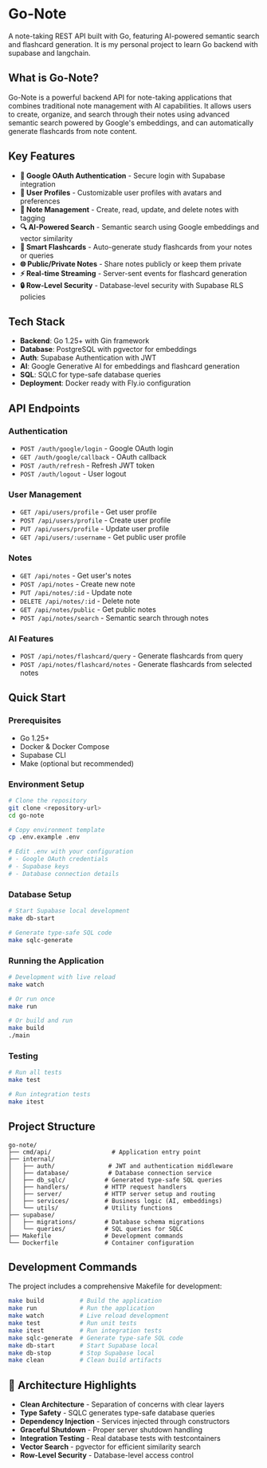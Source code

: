 # Go-Note

A note-taking REST API built with Go, featuring AI-powered semantic search and flashcard generation. It is my personal project to learn Go backend with supabase and langchain.

## What is Go-Note?

Go-Note is a powerful backend API for note-taking applications that combines traditional note management with AI capabilities. It allows users to create, organize, and search through their notes using advanced semantic search powered by Google's embeddings, and can automatically generate flashcards from note content.

## Key Features

- **🔐 Google OAuth Authentication** - Secure login with Supabase integration
- **📱 User Profiles** - Customizable user profiles with avatars and preferences
- **📝 Note Management** - Create, read, update, and delete notes with tagging
- **🔍 AI-Powered Search** - Semantic search using Google embeddings and vector similarity
- **🎯 Smart Flashcards** - Auto-generate study flashcards from your notes or queries
- **🌐 Public/Private Notes** - Share notes publicly or keep them private
- **⚡ Real-time Streaming** - Server-sent events for flashcard generation
- **🔒 Row-Level Security** - Database-level security with Supabase RLS policies

## Tech Stack

- **Backend**: Go 1.25+ with Gin framework
- **Database**: PostgreSQL with pgvector for embeddings
- **Auth**: Supabase Authentication with JWT
- **AI**: Google Generative AI for embeddings and flashcard generation
- **SQL**: SQLC for type-safe database queries
- **Deployment**: Docker ready with Fly.io configuration

## API Endpoints

### Authentication
- `POST /auth/google/login` - Google OAuth login
- `GET /auth/google/callback` - OAuth callback
- `POST /auth/refresh` - Refresh JWT token
- `POST /auth/logout` - User logout

### User Management
- `GET /api/users/profile` - Get user profile
- `POST /api/users/profile` - Create user profile
- `PUT /api/users/profile` - Update user profile
- `GET /api/users/:username` - Get public user profile

### Notes
- `GET /api/notes` - Get user's notes
- `POST /api/notes` - Create new note
- `PUT /api/notes/:id` - Update note
- `DELETE /api/notes/:id` - Delete note
- `GET /api/notes/public` - Get public notes
- `POST /api/notes/search` - Semantic search through notes

### AI Features
- `POST /api/notes/flashcard/query` - Generate flashcards from query
- `POST /api/notes/flashcard/notes` - Generate flashcards from selected notes

## Quick Start

### Prerequisites
- Go 1.25+
- Docker & Docker Compose
- Supabase CLI
- Make (optional but recommended)

### Environment Setup
```bash
# Clone the repository
git clone <repository-url>
cd go-note

# Copy environment template
cp .env.example .env

# Edit .env with your configuration
# - Google OAuth credentials
# - Supabase keys
# - Database connection details
```

### Database Setup
```bash
# Start Supabase local development
make db-start

# Generate type-safe SQL code
make sqlc-generate
```

### Running the Application
```bash
# Development with live reload
make watch

# Or run once
make run

# Or build and run
make build
./main
```

### Testing
```bash
# Run all tests
make test

# Run integration tests
make itest
```

## Project Structure

```
go-note/
├── cmd/api/                 # Application entry point
├── internal/
│   ├── auth/               # JWT and authentication middleware
│   ├── database/           # Database connection service
│   ├── db_sqlc/           # Generated type-safe SQL queries
│   ├── handlers/          # HTTP request handlers
│   ├── server/            # HTTP server setup and routing
│   ├── services/          # Business logic (AI, embeddings)
│   └── utils/             # Utility functions
├── supabase/
│   ├── migrations/        # Database schema migrations
│   └── queries/           # SQL queries for SQLC
├── Makefile               # Development commands
└── Dockerfile             # Container configuration
```

## Development Commands

The project includes a comprehensive Makefile for development:

```bash
make build          # Build the application
make run            # Run the application
make watch          # Live reload development
make test           # Run unit tests
make itest          # Run integration tests
make sqlc-generate  # Generate type-safe SQL code
make db-start       # Start Supabase local
make db-stop        # Stop Supabase local
make clean          # Clean build artifacts
```

## 🌟 Architecture Highlights

- **Clean Architecture** - Separation of concerns with clear layers
- **Type Safety** - SQLC generates type-safe database queries
- **Dependency Injection** - Services injected through constructors
- **Graceful Shutdown** - Proper server shutdown handling
- **Integration Testing** - Real database tests with testcontainers
- **Vector Search** - pgvector for efficient similarity search
- **Row-Level Security** - Database-level access control




